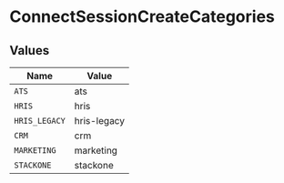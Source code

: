 # ConnectSessionCreateCategories


## Values

| Name          | Value         |
| ------------- | ------------- |
| `ATS`         | ats           |
| `HRIS`        | hris          |
| `HRIS_LEGACY` | hris-legacy   |
| `CRM`         | crm           |
| `MARKETING`   | marketing     |
| `STACKONE`    | stackone      |
